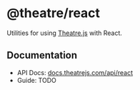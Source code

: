 # @theatre/react

Utilities for using [Theatre.js](https://www.theatrejs.com) with React.

## Documentation

* API Docs: [docs.theatrejs.com/api/react](https://docs.theatrejs.com/api/react.html)
* Guide: TODO


